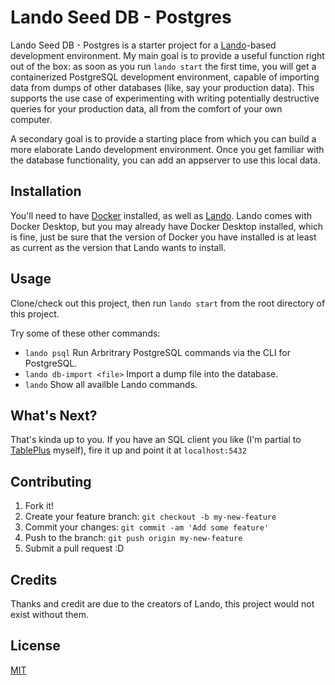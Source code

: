 # Lando Seed DB - Postgres

Lando Seed DB - Postgres is a starter project for a [Lando](https://lando.dev)-based development
environment. My main goal is to provide a useful function right out of the
box: as soon as you run `lando start` the first time, you will get a
containerized PostgreSQL development environment, capable of importing data from
dumps of other databases (like, say your production data). This supports the
use case of experimenting with writing potentially destructive queries for
your production data, all from the comfort of your own computer.

A secondary goal is to provide a starting place from which you can build
a more elaborate Lando development environment. Once you get familiar with
the database functionality, you can add an appserver to use this local data.

## Installation

You'll need to have [Docker](https://www.docker.com/products/docker-desktop)
installed, as well as [Lando](https://lando.dev/download/). Lando comes with
Docker Desktop, but you may already have Docker Desktop installed, which is
fine, just be sure that the version of Docker you have installed is at least
as current as the version that Lando wants to install.

## Usage

Clone/check out this project, then run `lando start` from the root
directory of this project.

Try some of these other commands:
* `lando psql` Run Arbritrary PostgreSQL commands via the CLI for PostgreSQL.
* `lando db-import <file>`  Import a dump file into the database.
* `lando` Show all availble Lando commands.

## What's Next?

That's kinda up to you.  If you have an SQL client you like (I'm partial to [TablePlus](https://www.tableplus.io/download) myself), fire it up and point it at `localhost:5432`

## Contributing

1. Fork it!
2. Create your feature branch: `git checkout -b my-new-feature`
3. Commit your changes: `git commit -am 'Add some feature'`
4. Push to the branch: `git push origin my-new-feature`
5. Submit a pull request :D

## Credits

Thanks and credit are due to the creators of Lando, this project would not exist without them.

## License

[MIT](LICENSE.md)
